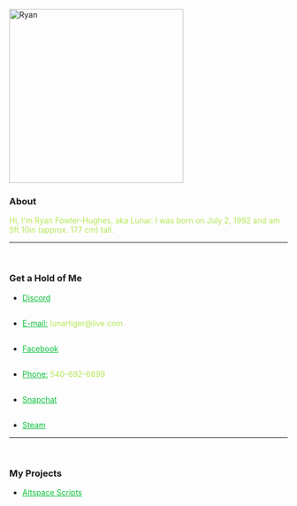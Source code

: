 <p>
	<img src="https://lunartiger.github.io/home/img/me.jpg" alt="Ryan" height="315" width="315"/>
	<h3 id="about">About</h3>
	<p><font color="#b4e754">Hi, I'm Ryan Fowler-Hughes, aka Lunar. I was born on July 2, 1992 and am 5ft 10in (approx. 177 cm) tall.</font></p>
	<hr /><br>
	<a id="contact"></a><h3>Get a Hold of Me</h3>
	<ul>
		<li><a href="https://discord.gg/689TtFY" target="_blank" style="color:#0ac139">Discord</a></li><hr style="height:1px; visibility:hidden;" />
		<li><a href="mailto:lunartiger@live.com" target="_top" style="color:#0ac139">E-mail:</a><font color="#b4e754"> lunartiger@live.com</font></li><hr style="height:1px; visibility:hidden;" />
		<li><a href="https://www.facebook.com/lunartiger" target="_blank" style="color:#0ac139">Facebook</a></li><hr style="height:1px; visibility:hidden;" />
		<li><a href="tel:+15406926899" style="color:#0ac139">Phone:</a><font color="#b4e754"> 540-692-6899</font></li><hr style="height:1px; visibility:hidden;" />
		<li><a href="https://www.snapchat.com/add/dat1gui69" target="_blank" style="color:#0ac139">Snapchat</a></li><hr style="height:1px; visibility:hidden;" />
		<li><a href="http://steamcommunity.com/id/lunartiger" target="_blank" style="color:#0ac139">Steam</a></li>
	</ul>
	<hr /><br>
	<a id="projects"></a><h3>My Projects</h3>
	<ul>
		<li><a href="https://lunartiger.github.io/AltspaceVR/"  style="color:#0ac139">Altspace Scripts</a></li>
	</ul>
</p>
